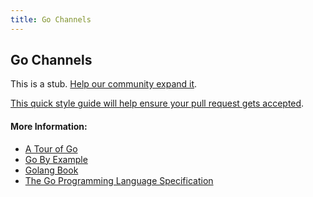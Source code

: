 ```yaml
---
title: Go Channels
---
```

## Go Channels

This is a stub. [Help our community expand it](https://github.com/freecodecamp/guides/tree/master/src/pages/go/go-channels/index.md).

[This quick style guide will help ensure your pull request gets accepted](https://github.com/freecodecamp/guides/blob/master/README.md).

<!-- The article goes here, in GitHub-flavored Markdown. Feel free to add YouTube videos, images, and CodePen/JSBin embeds  -->

#### More Information:
<!-- Please add any articles you think might be helpful to read before writing the article -->
* [A Tour of Go](https://tour.golang.org/concurrency/2)
* [Go By Example](https://gobyexample.com/channels)
* [Golang Book](https://www.golang-book.com/books/intro/10)
* [The Go Programming Language Specification](https://golang.org/ref/spec#Making_slices_maps_and_channels)
